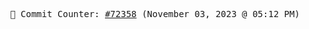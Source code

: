 <p align="center">
    <samp>
        📮 Commit Counter: <a href="https://github.com/Javascript-void0/Javascript-void0/commits/main">#72358</a> (November 03, 2023 @ 05:12 PM)
    </samp>
</p>